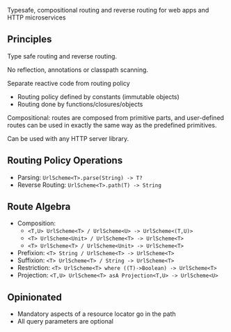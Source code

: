 Typesafe, compositional routing and reverse routing for web apps and HTTP microservices


## Principles

Type safe routing and reverse routing.

No reflection, annotations or classpath scanning.

Separate reactive code from routing policy

* Routing policy defined by constants (immutable objects)
* Routing done by functions/closures/objects

Compositional: routes are composed from primitive parts, and user-defined routes can be used in exactly the same way as the predefined primitives.

Can be used with any HTTP server library.

## Routing Policy Operations

* Parsing: `UrlScheme<T>.parse(String) -> T?`
* Reverse Routing: `UrlScheme<T>.path(T) -> String`


## Route Algebra

* Composition: 
    * `<T,U> UrlScheme<T> / UrlScheme<U> -> UrlScheme<(T,U)>`
    * `<T> UrlScheme<Unit> / UrlScheme<T> -> UrlScheme<T>`
    * `<T> UrlScheme<T> / UrlScheme<Unit> -> UrlScheme<T>`
* Prefixion: `<T> String / UrlScheme<T> -> UrlScheme<T>`
* Suffixion: `<T> UrlScheme<T> / String -> UrlScheme<T>`
* Restriction: `<T> UrlScheme<T> where ((T)->Boolean) -> UrlScheme<T>`
* Projection: `<T,U> UrlScheme<T> asA Projection<T,U> -> UrlScheme<U>` 


## Opinionated

* Mandatory aspects of a resource locator go in the path
* All query parameters are optional

